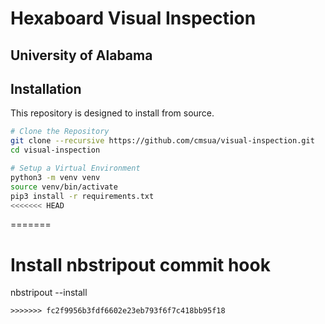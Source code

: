 # Hexaboard Visual Inspection
## University of Alabama

## Installation

This repository is designed to install from source.

```bash
# Clone the Repository
git clone --recursive https://github.com/cmsua/visual-inspection.git
cd visual-inspection

# Setup a Virtual Environment
python3 -m venv venv
source venv/bin/activate
pip3 install -r requirements.txt
<<<<<<< HEAD
```
=======

# Install nbstripout commit hook
nbstripout --install
```
>>>>>>> fc2f9956b3fdf6602e23eb793f6f7c418bb95f18
